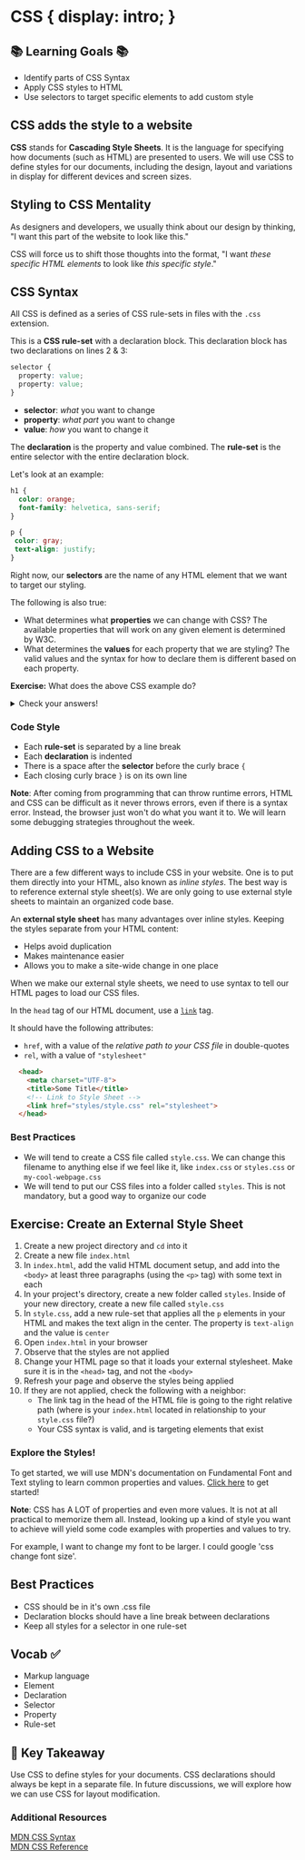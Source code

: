# CSS {  display: intro; }

## 📚 Learning Goals 📚
- Identify parts of CSS Syntax
- Apply CSS styles to HTML
- Use selectors to target specific elements to add custom style

## CSS adds the style to a website

**CSS** stands for **Cascading Style Sheets**. It is the language for specifying how documents (such as HTML) are presented to users. We will use CSS to define styles for our documents, including the design, layout and variations in display for different devices and screen sizes.

## Styling to CSS Mentality

As designers and developers, we usually think about our design by thinking, "I want this part of the website to look like this."

CSS will force us to shift those thoughts into the format, "I want _these specific HTML elements_ to look like _this specific style_."

## CSS Syntax

All CSS is defined as a series of CSS rule-sets in files with the `.css` extension.

This is a **CSS rule-set** with a declaration block. This declaration block has two declarations on lines 2 & 3:
```css
selector {
  property: value;
  property: value;
}
```
- **selector**: *what* you want to change
- **property**: *what part* you want to change
- **value**: *how* you want to change it

The **declaration** is the property and value combined. The **rule-set** is the entire selector with the entire declaration block.

Let's look at an example:

```css
h1 {
  color: orange;
  font-family: helvetica, sans-serif;
}

p {
 color: gray;
 text-align: justify;
}
```

Right now, our **selectors** are the name of any HTML element that we want to target our styling.

The following is also true:
  - What determines what **properties** we can change with CSS? The available properties that will work on any given element is determined by W3C.
  - What determines the **values** for each property that we are styling? The valid values and the syntax for how to declare them is different based on each property.

**Exercise:** What does the above CSS example do?

<details>

<summary>
  Check your answers!
</summary>

1. The first rule-set selects all `h1` elements on the page. It says that their color (text color) should be orange. It says that their typeface is Helvetica, or a sans-serif typeface if Helvetica is not available. (Details for this are determined by the `font-family` property)
2. The second rule-set selects all `p` elements on the page. It says that their text color should be gray. It says that all of the text inside of these elements should be justify-aligned.

</details>

### Code Style

- Each **rule-set** is separated by a line break
- Each **declaration** is indented
- There is a space after the **selector** before the curly brace `{`
- Each closing curly brace `}` is on its own line

**Note**: After coming from programming that can throw runtime errors, HTML and CSS can be difficult as it never throws errors, even if there is a syntax error. Instead, the browser just won't do what you want it to. We will learn some debugging strategies throughout the week.

## Adding CSS to a Website

There are a few different ways to include CSS in your website. One is to put them directly into your HTML, also known as _inline styles_. The best way is to reference external style sheet(s). We are only going to use external style sheets to maintain an organized code base.

An **external style sheet** has many advantages over inline styles. Keeping the styles separate from your HTML content:
- Helps avoid duplication
- Makes maintenance easier
- Allows you to make a site-wide change in one place

When we make our external style sheets, we need to use syntax to tell our HTML pages to load our CSS files.

In the `head` tag of our HTML document, use a [`link`](https://developer.mozilla.org/en-US/docs/Web/HTML/Element/link) tag.

It should have the following attributes:
- `href`, with a value of the _relative path to your CSS file_ in double-quotes
- `rel`, with a value of `"stylesheet"`

```html
  <head>
    <meta charset="UTF-8">
    <title>Some Title</title>
    <!-- Link to Style Sheet -->
    <link href="styles/style.css" rel="stylesheet">
  </head>
```

### Best Practices

- We will tend to create a CSS file called `style.css`. We can change this filename to anything else if we feel like it, like `index.css` or `styles.css` or `my-cool-webpage.css`
- We will tend to put our CSS files into a folder called `styles`. This is not mandatory, but a good way to organize our code

## Exercise: Create an External Style Sheet

1. Create a new project directory and `cd` into it
1. Create a new file `index.html`
1. In `index.html`, add the valid HTML document setup, and add into the `<body>` at least three paragraphs (using the `<p>` tag) with some text in each
1. In your project's directory, create a new folder called `styles`. Inside of your new directory, create a new file called `style.css`
1. In `style.css`, add a new rule-set that applies all the `p` elements in your HTML and makes the text align in the center. The property is `text-align` and the value is `center`
1. Open `index.html` in your browser
1. Observe that the styles are not applied
1. Change your HTML page so that it loads your external stylesheet. Make sure it is in the `<head>` tag, and not the `<body>`
1. Refresh your page and observe the styles being applied
1. If they are not applied, check the following with a neighbor:
    - The link tag in the head of the HTML file is going to the right relative path (where is your `index.html` located in relationship to your `style.css` file?)
    - Your CSS syntax is valid, and is targeting elements that exist

### Explore the Styles!

To get started, we will use MDN's documentation on Fundamental Font and Text styling to learn common properties and values. [Click here](https://developer.mozilla.org/en-US/docs/Learn/CSS/Styling_text/Fundamentals) to get started!

**Note**: CSS has A LOT of properties and even more values. It is not at all practical to memorize them all. Instead, looking up a kind of style you want to achieve will yield some code examples with properties and values to try.  

For example, I want to change my font to be larger. I could google 'css change font size'.


## Best Practices
- CSS should be in it's own .css file
- Declaration blocks should have a line break between declarations
- Keep all styles for a selector in one rule-set

## Vocab ✅
- Markup language
- Element
- Declaration
- Selector
- Property
- Rule-set

## 🔑 Key Takeaway
Use CSS to define styles for your documents. CSS declarations should always be kept in a separate file. In future discussions, we will explore how we can use CSS for layout modification.

### Additional Resources
[MDN CSS Syntax](https://developer.mozilla.org/en-US/docs/Web/CSS/Syntax)  
[MDN CSS Reference](https://developer.mozilla.org/en-US/docs/Web/CSS/Reference)
